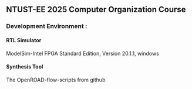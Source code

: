 NTUST-EE 2025 Computer Organization Course
-

### Development Environment :  

#### RTL Simulator  
ModelSim-Intel FPGA Standard Edition, Version 20.1.1, windows  

#### Synthesis Tool     
The OpenROAD-flow-scripts from github
